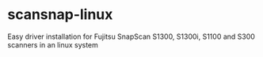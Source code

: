 # scansnap-linux
Easy driver installation for Fujitsu SnapScan S1300, S1300i, S1100 and S300 scanners in an linux system
